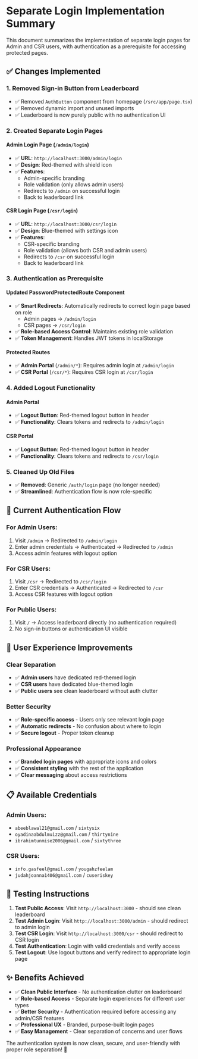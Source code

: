 # Separate Login Implementation Summary

This document summarizes the implementation of separate login pages for Admin and CSR users, with authentication as a prerequisite for accessing protected pages.

## ✅ Changes Implemented

### 1. **Removed Sign-in Button from Leaderboard**
- ✅ Removed `AuthButton` component from homepage (`/src/app/page.tsx`)
- ✅ Removed dynamic import and unused imports
- ✅ Leaderboard is now purely public with no authentication UI

### 2. **Created Separate Login Pages**

#### **Admin Login Page** (`/admin/login`)
- ✅ **URL**: `http://localhost:3000/admin/login`
- ✅ **Design**: Red-themed with shield icon
- ✅ **Features**: 
  - Admin-specific branding
  - Role validation (only allows admin users)
  - Redirects to `/admin` on successful login
  - Back to leaderboard link

#### **CSR Login Page** (`/csr/login`)
- ✅ **URL**: `http://localhost:3000/csr/login`
- ✅ **Design**: Blue-themed with settings icon
- ✅ **Features**:
  - CSR-specific branding
  - Role validation (allows both CSR and admin users)
  - Redirects to `/csr` on successful login
  - Back to leaderboard link

### 3. **Authentication as Prerequisite**

#### **Updated PasswordProtectedRoute Component**
- ✅ **Smart Redirects**: Automatically redirects to correct login page based on role
  - Admin pages → `/admin/login`
  - CSR pages → `/csr/login`
- ✅ **Role-based Access Control**: Maintains existing role validation
- ✅ **Token Management**: Handles JWT tokens in localStorage

#### **Protected Routes**
- ✅ **Admin Portal** (`/admin/*`): Requires admin login at `/admin/login`
- ✅ **CSR Portal** (`/csr/*`): Requires CSR login at `/csr/login`

### 4. **Added Logout Functionality**

#### **Admin Portal**
- ✅ **Logout Button**: Red-themed logout button in header
- ✅ **Functionality**: Clears tokens and redirects to `/admin/login`

#### **CSR Portal**
- ✅ **Logout Button**: Red-themed logout button in header
- ✅ **Functionality**: Clears tokens and redirects to `/csr/login`

### 5. **Cleaned Up Old Files**
- ✅ **Removed**: Generic `/auth/login` page (no longer needed)
- ✅ **Streamlined**: Authentication flow is now role-specific

## 🔐 Current Authentication Flow

### **For Admin Users:**
1. Visit `/admin` → Redirected to `/admin/login`
2. Enter admin credentials → Authenticated → Redirected to `/admin`
3. Access admin features with logout option

### **For CSR Users:**
1. Visit `/csr` → Redirected to `/csr/login`
2. Enter CSR credentials → Authenticated → Redirected to `/csr`
3. Access CSR features with logout option

### **For Public Users:**
1. Visit `/` → Access leaderboard directly (no authentication required)
2. No sign-in buttons or authentication UI visible

## 🎯 User Experience Improvements

### **Clear Separation**
- ✅ **Admin users** have dedicated red-themed login
- ✅ **CSR users** have dedicated blue-themed login
- ✅ **Public users** see clean leaderboard without auth clutter

### **Better Security**
- ✅ **Role-specific access** - Users only see relevant login page
- ✅ **Automatic redirects** - No confusion about where to login
- ✅ **Secure logout** - Proper token cleanup

### **Professional Appearance**
- ✅ **Branded login pages** with appropriate icons and colors
- ✅ **Consistent styling** with the rest of the application
- ✅ **Clear messaging** about access restrictions

## 📋 Available Credentials

### **Admin Users:**
- `abeeblawal21@gmail.com` / `sixtysix`
- `oyadinaabdulmuizz@gmail.com` / `thirtynine`
- `ibrahimtunmise2006@gmail.com` / `sixtythree`

### **CSR Users:**
- `info.gasfeel@gmail.com` / `yougahzfeelam`
- `judahjoanna1406@gmail.com` / `cuseriskey`

## 🚀 Testing Instructions

1. **Test Public Access**: Visit `http://localhost:3000` - should see clean leaderboard
2. **Test Admin Login**: Visit `http://localhost:3000/admin` - should redirect to admin login
3. **Test CSR Login**: Visit `http://localhost:3000/csr` - should redirect to CSR login
4. **Test Authentication**: Login with valid credentials and verify access
5. **Test Logout**: Use logout buttons and verify redirect to appropriate login page

## ✨ Benefits Achieved

- ✅ **Clean Public Interface** - No authentication clutter on leaderboard
- ✅ **Role-based Access** - Separate login experiences for different user types
- ✅ **Better Security** - Authentication required before accessing any admin/CSR features
- ✅ **Professional UX** - Branded, purpose-built login pages
- ✅ **Easy Management** - Clear separation of concerns and user flows

The authentication system is now clean, secure, and user-friendly with proper role separation! 🎉
